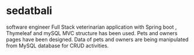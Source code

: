 # sedatbali
software engineer
Full Stack veterinarian application with  Spring boot , Thymeleaf and mySQL
MVC structure has been used.
Pets and owners pages have been designed.
Data of pets and owners are being manipulated from MySQL database for CRUD activities.

